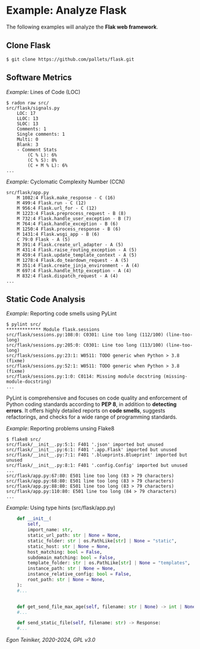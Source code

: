 # Example: Analyze Flask

The following examples will analyze the **Flak web framework**.

## Clone Flask

```
$ git clone https://github.com/pallets/flask.git
```


## Software Metrics

_Example:_ Lines of Code (LOC)
```
$ radon raw src/
src/flask/signals.py
    LOC: 17
    LLOC: 13
    SLOC: 13
    Comments: 1
    Single comments: 1
    Multi: 0
    Blank: 3
    - Comment Stats
        (C % L): 6%
        (C % S): 8%
        (C + M % L): 6%
...
```

_Example:_ Cyclomatic Complexity Number (CCN)
```
src/flask/app.py
    M 1082:4 Flask.make_response - C (16)
    M 499:4 Flask.run - C (12)
    M 956:4 Flask.url_for - C (12)
    M 1223:4 Flask.preprocess_request - B (8)
    M 732:4 Flask.handle_user_exception - B (7)
    M 764:4 Flask.handle_exception - B (6)
    M 1250:4 Flask.process_response - B (6)
    M 1431:4 Flask.wsgi_app - B (6)
    C 79:0 Flask - A (5)
    M 391:4 Flask.create_url_adapter - A (5)
    M 431:4 Flask.raise_routing_exception - A (5)
    M 459:4 Flask.update_template_context - A (5)
    M 1278:4 Flask.do_teardown_request - A (5)
    M 351:4 Flask.create_jinja_environment - A (4)
    M 697:4 Flask.handle_http_exception - A (4)
    M 832:4 Flask.dispatch_request - A (4)
...
```


## Static Code Analysis

_Example:_ Reporting code smells using PyLint

```
$ pylint src/
************* Module flask.sessions
src/flask/sessions.py:108:0: C0301: Line too long (112/100) (line-too-long)
src/flask/sessions.py:205:0: C0301: Line too long (113/100) (line-too-long)
src/flask/sessions.py:23:1: W0511: TODO generic when Python > 3.8 (fixme)
src/flask/sessions.py:52:1: W0511: TODO generic when Python > 3.8 (fixme)
src/flask/sessions.py:1:0: C0114: Missing module docstring (missing-module-docstring)
...
```

PyLint is comprehensive and focuses on code quality and enforcement
of Python coding standards according to **PEP 8**, in addition to
**detecting errors**.
It offers highly detailed reports on **code smells**, suggests
refactorings, and checks for a wide range of programming standards.


_Example_: Reporting problems unsing Flake8
```
$ flake8 src/
src/flask/__init__.py:5:1: F401 '.json' imported but unused
src/flask/__init__.py:6:1: F401 '.app.Flask' imported but unused
src/flask/__init__.py:7:1: F401 '.blueprints.Blueprint' imported but unused
src/flask/__init__.py:8:1: F401 '.config.Config' imported but unused
...
src/flask/app.py:67:80: E501 line too long (83 > 79 characters)
src/flask/app.py:68:80: E501 line too long (83 > 79 characters)
src/flask/app.py:88:80: E501 line too long (83 > 79 characters)
src/flask/app.py:110:80: E501 line too long (84 > 79 characters)
...
```

_Example:_ Using type hints (src/flask/app.py)
```Python
    def __init__(
        self,
        import_name: str,
        static_url_path: str | None = None,
        static_folder: str | os.PathLike[str] | None = "static",
        static_host: str | None = None,
        host_matching: bool = False,
        subdomain_matching: bool = False,
        template_folder: str | os.PathLike[str] | None = "templates",
        instance_path: str | None = None,
        instance_relative_config: bool = False,
        root_path: str | None = None,
    ):
    #...


    def get_send_file_max_age(self, filename: str | None) -> int | None:
    #...

    def send_static_file(self, filename: str) -> Response:
    #...
```



*Egon Teiniker, 2020-2024, GPL v3.0*
